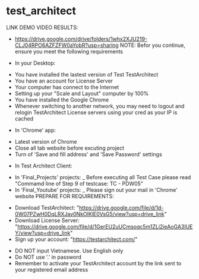 # test_architect
LINK DEMO VIDEO RESULTS:
+ https://drive.google.com/drive/folders/1whx2XJU219-CLJ04RPO6AZFZFW0aYobR?usp=sharing
NOTE:
Befor you continue, ensure you meet the following requirements
- In your Desktop:
+ You have installed the lastest version of Test TestArchitect
+ You have an account for License Server
+ Your computer has connect to the Internet
+ Setting up your "Scale and Layout" computer by 100%
+ You have installed the Google Chrome
+ Whenever switching to another network, you may need to logout and relogin TestArchitect License servers using your cred as your IP is cached
- In 'Chrome' app:
+ Latest version of Chrome
+ Close all tab website before excuting project
+ Turn of 'Save and fill address' and 'Save Password' settings
- In Test Architect Client:
+ In 'Final_Projects' projects:
_ Before executing all Test Case please read "Commamd line of Step 9 of testcase: TC - PDW05"
+ In 'Final_Youtube' projects:
_ Please sign out your mail in 'Chrome' website
PREPARE FOR REQUIREMENTS:
- Download TestArchitect: "https://drive.google.com/file/d/1d-0W07PZwH0DqLRXJav0NkOIKlE0VsG5/view?usp=drive_link"
- Download License Server: "https://drive.google.com/file/d/1GerEU2uUCmsoqc5m1ZLi2ieAoGA3IUEY/view?usp=drive_link"
- Sign up your account: "https://testarchitect.com/"
+ DO NOT input Vietnamese. Use English only
+ Do NOT use '.' in password
+ Remember to activate your TestArchitect account by the link sent to your registered email address
